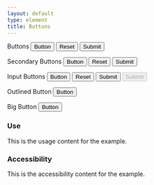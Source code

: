 ```yaml
---
layout: default
type: element
title: Buttons
---
```


<div class="preview">
  <!-- Add HTML markup for example here -->

  <label for="button-type-button">Buttons</label>
  <button type="button">Button</button>
  <button type="reset">Reset</button>
  <button type="submit">Submit</button>

  <label for="button-type-secondary">Secondary Buttons</label>
  <button class="button-secondary" type="button">Button</button>
  <button class="button-secondary" type="reset">Reset</button>
  <button class="button-secondary" type="submit">Submit</button>

  <label for="button-type-submit">Input Buttons</label>
  <input type="button" name="input-type-button" value="Button">
  <input type="reset" name="input-type-reset">
  <input type="submit" name="input-type-submit">
  <input type="submit" name="input-type-submit" disabled="">

  <label for="button-type-outlined">Outlined Button</label>
  <button class="button-outlined" type="button">Button</button>

  <label for="button-type-big">Big Button</label>
  <button class="button-big" type="button">Button</button>

</div>

<div class="grid-box">
  <div class="grid-item width-one-half annotation">
    <h3>Use</h3>
    <p>This is the usage content for the example.</p>
  </div>
  <div class="grid-item width-one-half annotation">
    <h3>Accessibility</h3>
    <p>This is the accessibility content for the example.</p>
  </div>  
</div>